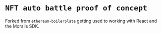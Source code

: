 # `NFT auto battle proof of concept`
Forked from `ethereum-boilerplate` getting used to working with React and the Moralis SDK. 

